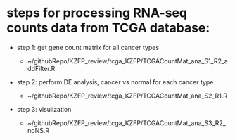 
# steps for processing RNA-seq counts data from TCGA database:

- step 1: get gene count matrix for all cancer types
    - ~/githubRepo/KZFP_review/tcga_KZFP/TCGACountMat_ana_S1_R2_addFilter.R

- step 2: perform DE analysis, cancer vs normal for each cancer type
    - ~/githubRepo/KZFP_review/tcga_KZFP/TCGACountMat_ana_S2_R1.R
    
- step 3: visulization
    - ~/githubRepo/KZFP_review/tcga_KZFP/TCGACountMat_ana_S3_R2_noNS.R